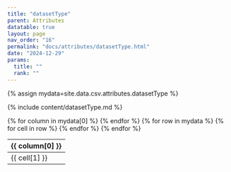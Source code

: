 ```yaml
---
title: "datasetType"
parent: Attributes
datatable: true
layout: page
nav_order: "16"
permalink: "docs/attributes/datasetType.html"
date: "2024-12-29"
params:
  title: ""
  rank: ""
---
```

{% assign mydata=site.data.csv.attributes.datasetType %} 

{% include content/datasetType.md %}

<table id="myTable" class="display" style="width:100%">
    <thead>
    {% for column in mydata[0] %}
        <th>{{ column[0] }}</th>
    {% endfor %}
    </thead>
    <tbody>
    {% for row in mydata %}
        <tr>
        {% for cell in row %}
            <td>{{ cell[1] }}</td>
        {% endfor %}
        </tr>
    {% endfor %}
    </tbody>
</table>
<script type="text/javascript">
  $(document).ready(function () {
    $('#myTable').DataTable({
      responsive: true,
      deferRender: false,
      paging: false,
      order: [],
    });
  });
</script>

